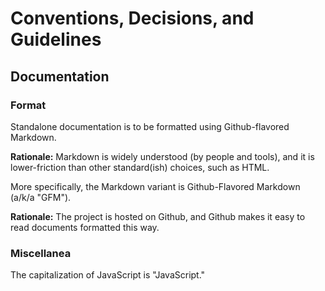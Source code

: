 Conventions, Decisions, and Guidelines
======================================

Documentation
-------------

### Format

Standalone documentation is to be formatted using Github-flavored Markdown.

**Rationale:** Markdown is widely understood (by people and tools), and
it is lower-friction than other standard(ish) choices, such as HTML.

More specifically, the Markdown variant is Github-Flavored Markdown (a/k/a
"GFM").

**Rationale:** The project is hosted on Github, and Github makes it easy
to read documents formatted this way.

### Miscellanea

The capitalization of JavaScript is "JavaScript."
